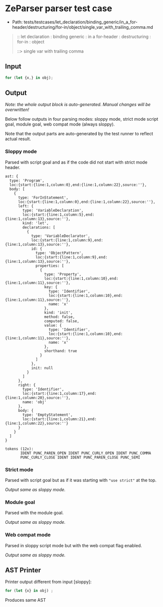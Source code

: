 # ZeParser parser test case

- Path: tests/testcases/let_declaration/binding_generic/in_a_for-header/destructuring/for-in/object/single_var_with_trailing_comma.md

> :: let declaration : binding generic : in a for-header : destructuring : for-in : object
>
> ::> single var with trailing comma

## Input

`````js
for (let {x,} in obj);
`````

## Output

_Note: the whole output block is auto-generated. Manual changes will be overwritten!_

Below follow outputs in four parsing modes: sloppy mode, strict mode script goal, module goal, web compat mode (always sloppy).

Note that the output parts are auto-generated by the test runner to reflect actual result.

### Sloppy mode

Parsed with script goal and as if the code did not start with strict mode header.

`````
ast: {
  type: 'Program',
  loc:{start:{line:1,column:0},end:{line:1,column:22},source:''},
  body: [
    {
      type: 'ForInStatement',
      loc:{start:{line:1,column:0},end:{line:1,column:22},source:''},
      left: {
        type: 'VariableDeclaration',
        loc:{start:{line:1,column:5},end:{line:1,column:13},source:''},
        kind: 'let',
        declarations: [
          {
            type: 'VariableDeclarator',
            loc:{start:{line:1,column:9},end:{line:1,column:13},source:''},
            id: {
              type: 'ObjectPattern',
              loc:{start:{line:1,column:9},end:{line:1,column:13},source:''},
              properties: [
                {
                  type: 'Property',
                  loc:{start:{line:1,column:10},end:{line:1,column:11},source:''},
                  key: {
                    type: 'Identifier',
                    loc:{start:{line:1,column:10},end:{line:1,column:11},source:''},
                    name: 'x'
                  },
                  kind: 'init',
                  method: false,
                  computed: false,
                  value: {
                    type: 'Identifier',
                    loc:{start:{line:1,column:10},end:{line:1,column:11},source:''},
                    name: 'x'
                  },
                  shorthand: true
                }
              ]
            },
            init: null
          }
        ]
      },
      right: {
        type: 'Identifier',
        loc:{start:{line:1,column:17},end:{line:1,column:20},source:''},
        name: 'obj'
      },
      body: {
        type: 'EmptyStatement',
        loc:{start:{line:1,column:21},end:{line:1,column:22},source:''}
      }
    }
  ]
}

tokens (12x):
       IDENT PUNC_PAREN_OPEN IDENT PUNC_CURLY_OPEN IDENT PUNC_COMMA
       PUNC_CURLY_CLOSE IDENT IDENT PUNC_PAREN_CLOSE PUNC_SEMI
`````

### Strict mode

Parsed with script goal but as if it was starting with `"use strict"` at the top.

_Output same as sloppy mode._

### Module goal

Parsed with the module goal.

_Output same as sloppy mode._

### Web compat mode

Parsed in sloppy script mode but with the web compat flag enabled.

_Output same as sloppy mode._

## AST Printer

Printer output different from input [sloppy]:

````js
for (let {x} in obj) ;
````

Produces same AST
